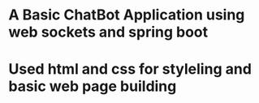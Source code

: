# A Basic ChatBot Application using web sockets and spring boot 
# Used html and css for styleling and  basic web page building